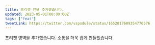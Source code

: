 ```yaml
---
title: 프리챗 란을 추가했습니다.
updated: 2023-05-01T00:00:00Z
tags: ["feat"]
tweetLink: https://twitter.com/vspodule/status/1652817609354776576
---
```


프리챗 영역을 추가했습니다. 소통을 더욱 쉽게 만들었습니다.